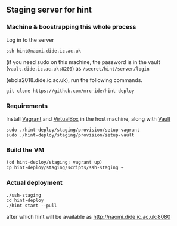 ## Staging server for hint

### Machine & boostrapping this whole process

Log in to the server

```
ssh hint@naomi.dide.ic.ac.uk
```

(if you need sudo on this machine, the password is in the vault (`vault.dide.ic.ac.uk:8200`) as `/secret/hint/server/login`

 (ebola2018.dide.ic.ac.uk), run the following commands.

```
git clone https://github.com/mrc-ide/hint-deploy
```

### Requirements

Install [Vagrant](https://www.vagrantup.com/downloads.html) and [VirtualBox](https://www.virtualbox.org/wiki/Downloads) in the host machine, along with [Vault](https://www.vaultproject.io)

```
sudo ./hint-deploy/staging/provision/setup-vagrant
sudo ./hint-deploy/staging/provision/setup-vault
```

### Build the VM

```
(cd hint-deploy/staging; vagrant up)
cp hint-deploy/staging/scripts/ssh-staging ~
```

### Actual deployment

```
./ssh-staging
cd hint-deploy
./hint start --pull
```

after which hint will be available as http://naomi.dide.ic.ac.uk:8080
